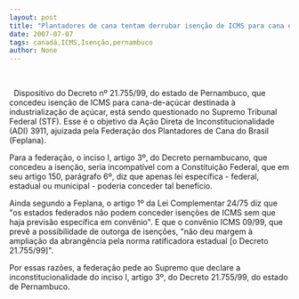```yaml
---
layout: post
title: "Plantadores de cana tentam derrubar isenção de ICMS para cana destinada à industrialização em Pernambuco"
date: 2007-07-07
tags: canadá,ICMS,Isenção,pernambuco
author: None
---
```


&nbsp;

&nbsp;
Dispositivo do Decreto n&ordm; 21.755/99, do estado de Pernambuco, que concedeu isen&ccedil;&atilde;o de ICMS para cana-de-a&ccedil;&uacute;car destinada &agrave; industrializa&ccedil;&atilde;o de a&ccedil;&uacute;car, est&aacute; sendo questionado no Supremo Tribunal Federal (STF). Esse &eacute; o objetivo da A&ccedil;&atilde;o Direta de Inconstitucionalidade (ADI) 3911, ajuizada pela Federa&ccedil;&atilde;o dos Plantadores de Cana do Brasil (Feplana).

Para a federa&ccedil;&atilde;o, o inciso I, artigo 3&ordm;, do Decreto pernambucano, que concedeu a isen&ccedil;&atilde;o, seria incompat&iacute;vel com a Constitui&ccedil;&atilde;o Federal, que em seu artigo 150, par&aacute;grafo 6&ordm;, diz que apenas lei espec&iacute;fica - federal, estadual ou municipal - poderia conceder tal benef&iacute;cio. 

Ainda segundo a Feplana, o artigo 1&ordm; da Lei Complementar 24/75 diz que &quot;os estados federados n&atilde;o podem conceder isen&ccedil;&otilde;es de ICMS sem que haja previs&atilde;o espec&iacute;fica em conv&ecirc;nio&quot;. E que o conv&ecirc;nio ICMS 09/99, que prev&ecirc; a possibilidade de outorga de isen&ccedil;&otilde;es, &quot;n&atilde;o deu margem &agrave; amplia&ccedil;&atilde;o da abrang&ecirc;ncia pela norma ratificadora estadual [o Decreto 21.755/99]&quot;.

Por essas raz&otilde;es, a federa&ccedil;&atilde;o pede ao Supremo que declare a inconstitucionalidade do inciso I, artigo 3&ordm;, do Decreto 21.755/99, do estado de Pernambuco.
&nbsp; 